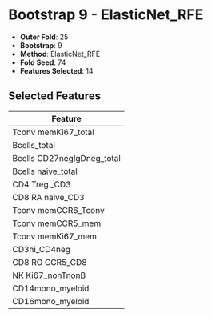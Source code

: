 # Bootstrap 9 - ElasticNet_RFE

- **Outer Fold**: 25
- **Bootstrap**: 9
- **Method**: ElasticNet_RFE
- **Fold Seed**: 74
- **Features Selected**: 14

## Selected Features

| Feature |
|---------|
| Tconv memKi67_total |
| Bcells_total |
| Bcells CD27negIgDneg_total |
| Bcells naive_total |
| CD4 Treg _CD3 |
| CD8 RA naive_CD3 |
| Tconv memCCR6_Tconv |
| Tconv memCCR5_mem |
| Tconv memKi67_mem |
| CD3hi_CD4neg |
| CD8 RO CCR5_CD8 |
| NK Ki67_nonTnonB |
| CD14mono_myeloid |
| CD16mono_myeloid |
